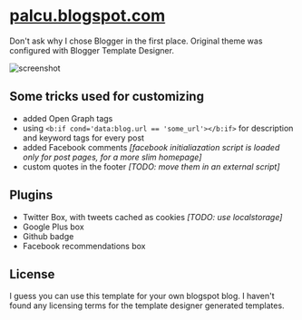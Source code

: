 # [palcu.blogspot.com](http://palcu.blogspot.com)
Don't ask why I chose Blogger in the first place. Original theme was configured with Blogger Template Designer.

![screenshot](https://github.com/palcu/palcu-blogspot-theme/raw/master/screenshots/s1_blog.png)

## Some tricks used for customizing
* added Open Graph tags
* using `<b:if cond='data:blog.url == 'some_url'></b:if>` for description and keyword tags for every post
* added Facebook comments _[facebook initialiazation script is loaded only for post pages, for a more slim homepage]_
* custom quotes in the footer _[TODO: move them in an external script]_

## Plugins
* Twitter Box, with tweets cached as cookies _[TODO: use localstorage]_
* Google Plus box
* Github badge
* Facebook recommendations box

## License
I guess you can use this template for your own blogspot blog. I haven't found any licensing terms for the template designer generated templates.
